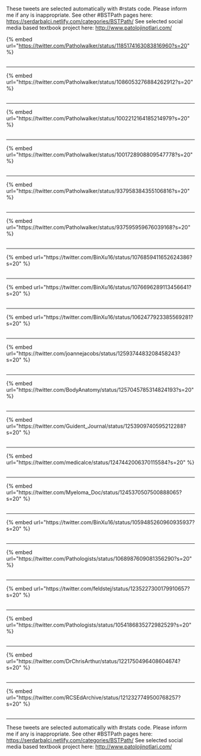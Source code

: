 

These tweets are selected automatically with #rstats code. Please inform me if any is inappropriate.
See other #BSTPath pages here: https://serdarbalci.netlify.com/categories/BSTPath/ 
See selected social media based textbook project here: http://www.patolojinotlari.com/

{% embed url="https://twitter.com/Patholwalker/status/1185174163083816960?s=20" %}<br>
<br>
<hr>
{% embed url="https://twitter.com/Patholwalker/status/1086053276884262912?s=20" %}<br>
<br>
<hr>
{% embed url="https://twitter.com/Patholwalker/status/1002212164185214979?s=20" %}<br>
<br>
<hr>
{% embed url="https://twitter.com/Patholwalker/status/1001728908809547778?s=20" %}<br>
<br>
<hr>
{% embed url="https://twitter.com/Patholwalker/status/937958384355106816?s=20" %}<br>
<br>
<hr>
{% embed url="https://twitter.com/Patholwalker/status/937595959676039168?s=20" %}<br>
<br>
<hr>
{% embed url="https://twitter.com/BinXu16/status/1076859411652624386?s=20" %}<br>
<br>
<hr>
{% embed url="https://twitter.com/BinXu16/status/1076696289113456641?s=20" %}<br>
<br>
<hr>
{% embed url="https://twitter.com/BinXu16/status/1062477923385569281?s=20" %}<br>
<br>
<hr>
{% embed url="https://twitter.com/joannejacobs/status/1259374483208458243?s=20" %}<br>
<br>
<hr>
{% embed url="https://twitter.com/BodyAnatomy/status/1257045785314824193?s=20" %}<br>
<br>
<hr>
{% embed url="https://twitter.com/Guident_Journal/status/1253909740595212288?s=20" %}<br>
<br>
<hr>
{% embed url="https://twitter.com/medicalce/status/1247442006370115584?s=20" %}<br>
<br>
<hr>
{% embed url="https://twitter.com/Myeloma_Doc/status/1245370507500888065?s=20" %}<br>
<br>
<hr>
{% embed url="https://twitter.com/BinXu16/status/1059485260960935937?s=20" %}<br>
<br>
<hr>
{% embed url="https://twitter.com/Pathologists/status/1068987609081356290?s=20" %}<br>
<br>
<hr>
{% embed url="https://twitter.com/feldstej/status/1235227300179910657?s=20" %}<br>
<br>
<hr>
{% embed url="https://twitter.com/Pathologists/status/1054186835272982529?s=20" %}<br>
<br>
<hr>
{% embed url="https://twitter.com/DrChrisArthur/status/1221750496408604674?s=20" %}<br>
<br>
<hr>
{% embed url="https://twitter.com/RCSEdArchive/status/1212327749500768257?s=20" %}<br>
<br>
<hr>


These tweets are selected automatically with #rstats code. Please inform me if any is inappropriate.
See other #BSTPath pages here: https://serdarbalci.netlify.com/categories/BSTPath/ 
See selected social media based textbook project here: http://www.patolojinotlari.com/

